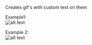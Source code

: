 Creates gif's with custom text on them  
  
Example1:  
![alt text](https://i.ibb.co/HCymWcW/image.gif)  
  
Example 2:  
![alt text](https://i.ibb.co/F62GHCy/image.gif)  
